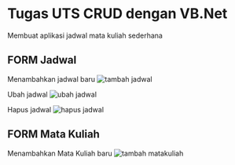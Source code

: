 # Tugas UTS CRUD dengan VB.Net

Membuat aplikasi jadwal mata kuliah sederhana

## FORM Jadwal

Menambahkan jadwal baru
![tambah jadwal](https://drive.google.com/uc?export=view&id=1mHUE7deuB5GKVCf3ZaB2886Nj47CCI-1)

Ubah jadwal
![ubah jadwal](https://drive.google.com/uc?export=view&id=1KqtEJ-v1Bc_zviZTVUoWHazLz8A_DUI4)

Hapus jadwal
![hapus jadwal](https://drive.google.com/uc?export=view&id=1SCOt8S6vNwLYW_vBrdR-xmXpQOQ2Wi46)

## FORM Mata Kuliah

Menambahkan Mata Kuliah baru
![tambah matakuliah](https://drive.google.com/uc?export=view&id=1TxiKRIVwRAXfc2-dzZxvukxk34XzdYFY)
